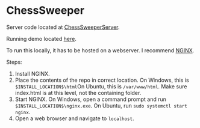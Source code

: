 # ChessSweeper

Server code located at [ChessSweeperServer](https://github.com/emori1248/ChessSweeperServer).

Running demo located [here](https://rollinc2198.github.io/ChessSweeper/).

To run this locally, it has to be hosted on a webserver. I recommend [NGINX](https://nginx.org/en/download.html).

Steps:

1. Install NGINX.
2. Place the contents of the repo in correct location. On Windows, this is `$INSTALL_LOCATION$\html`On Ubuntu, this is `/var/www/html`. Make sure index.html is at this level, not the containing folder.
3. Start NGINX. On Windows, open a command prompt and run `$INSTALL_LOCATION$\nginx.exe`. On Ubuntu, run `sudo systemctl start nginx`.
4. Open a web browser and navigate to `localhost`.
